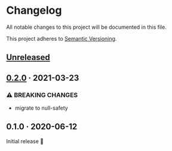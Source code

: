 # Changelog

All notable changes to this project will be documented in this file.

This project adheres to [Semantic Versioning](https://semver.org/spec/v2.0.0.html).

<!-- Template:
## [NEW](https://github.com/JonasWanke/data_size/compare/vOLD...vNEW) · 2021-xx-xx
### ⚠ BREAKING CHANGES
### 🎉 New Features
### ⚡ Changes
### 🐛 Bug Fixes
### 📜 Documentation updates
### 🏗 Refactoring
### 📦 Build & CI
-->

## [Unreleased](https://github.com/JonasWanke/data_size/compare/v0.0.2.0...master)


## [0.2.0](https://github.com/JonasWanke/data_size/compare/v0.1.0...v0.2.0) · 2021-03-23

### ⚠ BREAKING CHANGES
* migrate to null-safety


## 0.1.0 · 2020-06-12

Initial release 🎉
